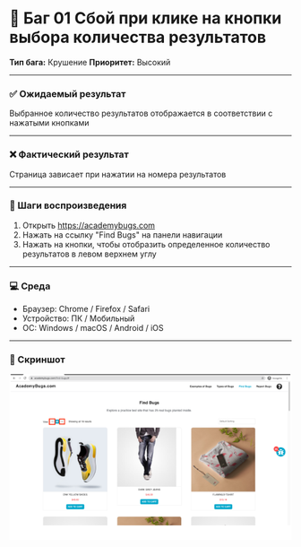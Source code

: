 # 🐞 Баг 01 Сбой при клике на кнопки выбора количества результатов

**Тип бага:**  Крушение
**Приоритет:**  Высокий

---

### ✅ Ожидаемый результат

Выбранное количество результатов отображается в соответствии с нажатыми кнопками

---

### ❌ Фактический результат

Страница зависает при нажатии на номера результатов

---

### 🔁 Шаги воспроизведения

1. Открыть https://academybugs.com
2. Нажать на ссылку "Find Bugs" на панели навигации
3. Нажать на кнопки, чтобы отобразить определенное количество результатов в левом верхнем углу

---

### 💻 Среда

- Браузер: Chrome / Firefox / Safari
- Устройство: ПК / Мобильный
- ОС: Windows / macOS / Android / iOS

---

### 📸 Скриншот

![Bug Screenshot](../Screenshots/Bug_01.png)
